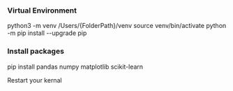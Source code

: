 
### Virtual Environment
python3 -m venv /Users/{FolderPath}/venv
source venv/bin/activate
python -m pip install --upgrade pip

### Install packages

pip install pandas numpy matplotlib scikit-learn

Restart your kernal